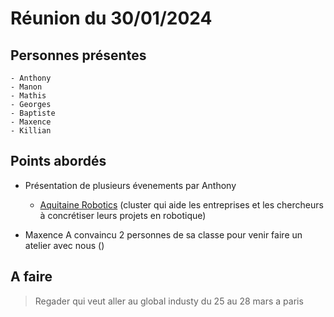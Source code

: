 # Réunion du 30/01/2024
## Personnes présentes
    - Anthony
    - Manon
    - Mathis
    - Georges
    - Baptiste
    - Maxence
    - Killian

## Points abordés
- Présentation de plusieurs évenements par Anthony
    - [Aquitaine Robotics](https://www.aquitaine-robotics.com) (cluster qui aide les entreprises et les chercheurs à concrétiser leurs projets en robotique)

- Maxence A convaincu 2 personnes de sa classe pour venir faire un atelier avec nous ()


## A faire

> Regader qui veut aller au global industy du 25 au 28 mars a paris